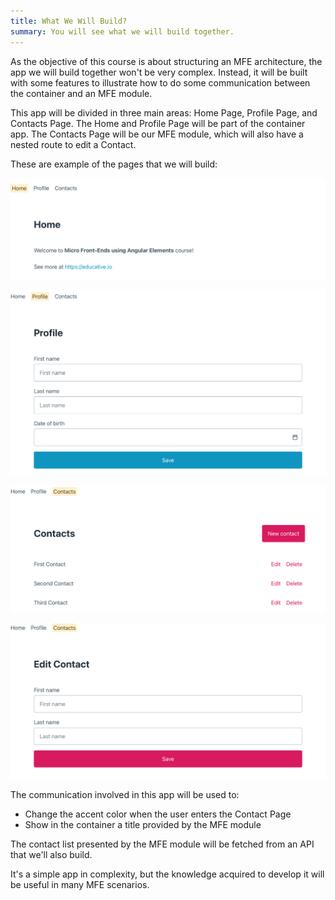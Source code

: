 ```yaml
---
title: What We Will Build?
summary: You will see what we will build together.
---
```


As the objective of this course is about structuring an MFE architecture, the app we will build together won't be very complex. Instead, it will be built with some features to illustrate how to do some communication between the container and an MFE module.

This app will be divided in three main areas: Home Page, Profile Page, and Contacts Page. The Home and Profile Page will be part of the container app. The Contacts Page will be our MFE module, which will also have a nested route to edit a Contact.

These are example of the pages that we will build:

![Home Page](assets/home.png)

![Profile Page](assets/profile.png)

![Contacts Page](assets/contacts.png)

![Edit Contact Page](assets/edit-contact.png)

The communication involved in this app will be used to:

* Change the accent color when the user enters the Contact Page
* Show in the container a title provided by the MFE module

The contact list presented by the MFE module will be fetched from an API that we'll also build.

It's a simple app in complexity, but the knowledge acquired to develop it will be useful in many MFE scenarios.
